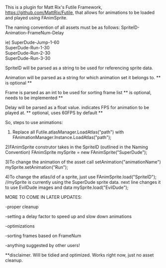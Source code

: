 This is a plugin for Matt Rix's Futile Framework, https://github.com/MattRix/Futile, that allows for animations to be loaded and played using FAnimSprite.

The naming convention of all assets must be as follows: SpriteID-Animation-FrameNum-Delay
<p>
ie) SuperDude-Jump-1-60 <br/>
SuperDude-Run-1-30 <br/>
SuperDude-Run-2-30 <br/>
SuperDude-Run-3-30 <br/>
</p>

SpriteID will be parsed as a string to be used for referencing sprite data.

Animation will be parsed as a string for which animation set it belongs to. ** is optional  **

Frame is parsed as an int to be used for sorting frame list ** is optional, needs to be implemented   **

Delay will be parsed as a float value. indicates FPS for animation to be played at. ** optional, uses 60FPS by default   **


So, steps to use animations:

1) Replace all Futile.atlasManager.LoadAtlas("path")
with
FAnimationManager.Instance.LoadAtlas("path");

2)FAnimSprite construtor takes in the SpriteID (outlined in the Naming Convention)
FAnimSprite mySprite = new FAnimSprite("SuperDude");

3)To change the animation of the asset call setAnimation("animationName")
mySprite.setAnimation("Run");

4)To change the atlas/id of a sprite, just use FAnimSprite.load("SpriteID");
//mySprite is currently using the SuperDude sprite data. next line changes it to use EvilDude images and data
mySprite.load("EvilDude");


MORE TO COME IN LATER UPDATES:

-proper cleanup 

-setting a delay factor to speed up and slow down animations

-optimizations

-sorting frames based on FrameNum

-anything suggested by other users!

**disclaimer. Will be tidied and optimized. Works right now, just no asset cleanup.
